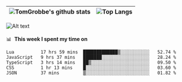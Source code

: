 |![TomGrobbe's github stats](https://github-readme-stats.vercel.app/api?username=egerdnc&count_private=true&show_icons=true&theme=dracula&disable_animations=true&include_all_commits=true)|![Top Langs](https://github-readme-stats.vercel.app/api/top-langs/?username=egerdnc&theme=dracula&langs_count=10&layout=compact)|
|:-:|:-:|

![Alt text](https://spotify-recently-played-readme.vercel.app/api?user=i4a9i8pn8x8vvskq8v52yhckr)
<br>
<br>
📊 &nbsp;**This week I spent my time on**
<!--START_SECTION:waka-->
```text
Lua          17 hrs 59 mins  █████████████▒░░░░░░░░░░░   52.74 % 
JavaScript   9 hrs 37 mins   ███████░░░░░░░░░░░░░░░░░░   28.24 % 
TypeScript   3 hrs 14 mins   ██▒░░░░░░░░░░░░░░░░░░░░░░   09.50 % 
CSS          1 hr 13 mins    █░░░░░░░░░░░░░░░░░░░░░░░░   03.60 % 
JSON         37 mins         ▒░░░░░░░░░░░░░░░░░░░░░░░░   01.82 % 
```
<!--END_SECTION:waka-->
